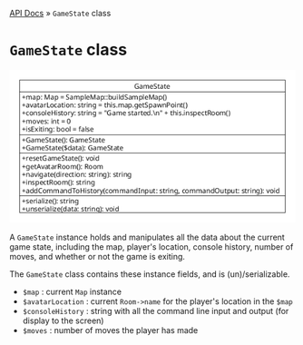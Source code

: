 [API Docs](./) &raquo; `GameState` class

# `GameState` class

![GameState diagram](./img/GameState.gif)

A `GameState` instance holds and manipulates all the data about the current game state, including the map, player's location, console history, number of moves, and whether or not the game is exiting.

The `GameState` class contains these instance fields, and is (un)/serializable.

- `$map` : current `Map` instance
- `$avatarLocation` : current `Room->name` for the player's location in the `$map`
- `$consoleHistory` : string with all the command line input and output (for display to the screen)
- `$moves` : number of moves the player has made
